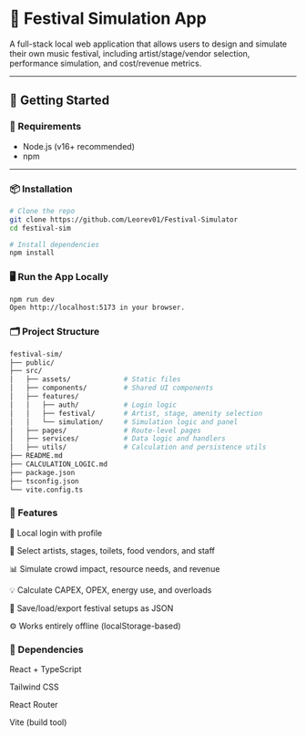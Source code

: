 # 🎪 Festival Simulation App

A full-stack local web application that allows users to design and simulate their own music festival, including artist/stage/vendor selection, performance simulation, and cost/revenue metrics.

---

## 🚀 Getting Started

### 🔧 Requirements

- Node.js (v16+ recommended)
- npm

---

### 📦 Installation

```bash
# Clone the repo
git clone https://github.com/Leorev01/Festival-Simulator
cd festival-sim

# Install dependencies
npm install
```
### 🖥️ Run the App Locally
```bash
npm run dev
Open http://localhost:5173 in your browser.
```
### 🗂️ Project Structure
```bash
festival-sim/
├── public/
├── src/
│   ├── assets/             # Static files
│   ├── components/         # Shared UI components
│   ├── features/
│   │   ├── auth/           # Login logic
│   │   ├── festival/       # Artist, stage, amenity selection
│   │   └── simulation/     # Simulation logic and panel
│   ├── pages/              # Route-level pages
│   ├── services/           # Data logic and handlers
│   ├── utils/              # Calculation and persistence utils
├── README.md
├── CALCULATION_LOGIC.md
├── package.json
├── tsconfig.json
└── vite.config.ts
```

### 🧪 Features
  🧍 Local login with profile

  🎵 Select artists, stages, toilets, food vendors, and staff

  📊 Simulate crowd impact, resource needs, and revenue

  💡 Calculate CAPEX, OPEX, energy use, and overloads

  💾 Save/load/export festival setups as JSON

  ⚙️ Works entirely offline (localStorage-based)

### 📁 Dependencies
React + TypeScript

Tailwind CSS

React Router

Vite (build tool)